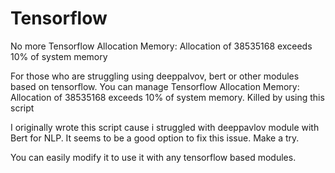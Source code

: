 # Tensorflow
No more Tensorflow Allocation Memory: Allocation of 38535168 exceeds 10% of system memory

For those who are struggling using deeppalvov, bert or other modules based on tensorflow.
You can manage Tensorflow Allocation Memory: Allocation of 38535168 exceeds 10% of system memory. Killed
by using this script 

I originally wrote this script cause i struggled with deeppavlov module with Bert for NLP.
It seems to be a good option to fix this issue. Make a try.

You can easily modify it to use it with any tensorflow based modules.
